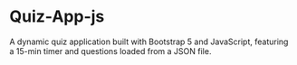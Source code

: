# Quiz-App-js
A dynamic quiz application built with Bootstrap 5 and JavaScript, featuring a 15-min timer and questions loaded from a JSON file.
